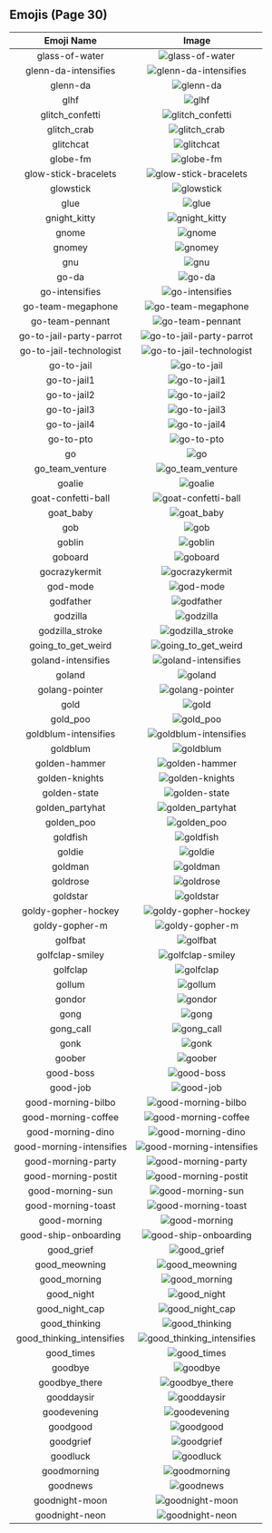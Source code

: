 
  ## Emojis (Page 30)
  |Emoji Name|Image|
  | :-: | :-: |
  |glass-of-water| ![glass-of-water](/output/glass-of-water.png)|
  |glenn-da-intensifies| ![glenn-da-intensifies](/output/glenn-da-intensifies.gif)|
  |glenn-da| ![glenn-da](/output/glenn-da.png)|
  |glhf| ![glhf](/output/glhf.png)|
  |glitch_confetti| ![glitch_confetti](/output/glitch_confetti.gif)|
  |glitch_crab| ![glitch_crab](/output/glitch_crab.png)|
  |glitchcat| ![glitchcat](/output/glitchcat.gif)|
  |globe-fm| ![globe-fm](/output/globe-fm.png)|
  |glow-stick-bracelets| ![glow-stick-bracelets](/output/glow-stick-bracelets.jpg)|
  |glowstick| ![glowstick](/output/glowstick.png)|
  |glue| ![glue](/output/glue.jpg)|
  |gnight_kitty| ![gnight_kitty](/output/gnight_kitty.png)|
  |gnome| ![gnome](/output/gnome.png)|
  |gnomey| ![gnomey](/output/gnomey.png)|
  |gnu| ![gnu](/output/gnu.png)|
  |go-da| ![go-da](/output/go-da.png)|
  |go-intensifies| ![go-intensifies](/output/go-intensifies.gif)|
  |go-team-megaphone| ![go-team-megaphone](/output/go-team-megaphone.png)|
  |go-team-pennant| ![go-team-pennant](/output/go-team-pennant.png)|
  |go-to-jail-party-parrot| ![go-to-jail-party-parrot](/output/go-to-jail-party-parrot.gif)|
  |go-to-jail-technologist| ![go-to-jail-technologist](/output/go-to-jail-technologist.png)|
  |go-to-jail| ![go-to-jail](/output/go-to-jail.jpg)|
  |go-to-jail1| ![go-to-jail1](/output/go-to-jail1.png)|
  |go-to-jail2| ![go-to-jail2](/output/go-to-jail2.png)|
  |go-to-jail3| ![go-to-jail3](/output/go-to-jail3.png)|
  |go-to-jail4| ![go-to-jail4](/output/go-to-jail4.png)|
  |go-to-pto| ![go-to-pto](/output/go-to-pto.png)|
  |go| ![go](/output/go.png)|
  |go_team_venture| ![go_team_venture](/output/go_team_venture.gif)|
  |goalie| ![goalie](/output/goalie.png)|
  |goat-confetti-ball| ![goat-confetti-ball](/output/goat-confetti-ball.png)|
  |goat_baby| ![goat_baby](/output/goat_baby.gif)|
  |gob| ![gob](/output/gob.jpg)|
  |goblin| ![goblin](/output/goblin.jpg)|
  |goboard| ![goboard](/output/goboard.png)|
  |gocrazykermit| ![gocrazykermit](/output/gocrazykermit.gif)|
  |god-mode| ![god-mode](/output/god-mode.png)|
  |godfather| ![godfather](/output/godfather.png)|
  |godzilla| ![godzilla](/output/godzilla.jpg)|
  |godzilla_stroke| ![godzilla_stroke](/output/godzilla_stroke.png)|
  |going_to_get_weird| ![going_to_get_weird](/output/going_to_get_weird.jpg)|
  |goland-intensifies| ![goland-intensifies](/output/goland-intensifies.gif)|
  |goland| ![goland](/output/goland.png)|
  |golang-pointer| ![golang-pointer](/output/golang-pointer.png)|
  |gold| ![gold](/output/gold.jpg)|
  |gold_poo| ![gold_poo](/output/gold_poo.png)|
  |goldblum-intensifies| ![goldblum-intensifies](/output/goldblum-intensifies.gif)|
  |goldblum| ![goldblum](/output/goldblum.png)|
  |golden-hammer| ![golden-hammer](/output/golden-hammer.png)|
  |golden-knights| ![golden-knights](/output/golden-knights.png)|
  |golden-state| ![golden-state](/output/golden-state.png)|
  |golden_partyhat| ![golden_partyhat](/output/golden_partyhat.png)|
  |golden_poo| ![golden_poo](/output/golden_poo.png)|
  |goldfish| ![goldfish](/output/goldfish.jpg)|
  |goldie| ![goldie](/output/goldie.png)|
  |goldman| ![goldman](/output/goldman.png)|
  |goldrose| ![goldrose](/output/goldrose.png)|
  |goldstar| ![goldstar](/output/goldstar.png)|
  |goldy-gopher-hockey| ![goldy-gopher-hockey](/output/goldy-gopher-hockey.png)|
  |goldy-gopher-m| ![goldy-gopher-m](/output/goldy-gopher-m.png)|
  |golfbat| ![golfbat](/output/golfbat.png)|
  |golfclap-smiley| ![golfclap-smiley](/output/golfclap-smiley.gif)|
  |golfclap| ![golfclap](/output/golfclap.gif)|
  |gollum| ![gollum](/output/gollum.png)|
  |gondor| ![gondor](/output/gondor.png)|
  |gong| ![gong](/output/gong.png)|
  |gong_call| ![gong_call](/output/gong_call.png)|
  |gonk| ![gonk](/output/gonk.gif)|
  |goober| ![goober](/output/goober.png)|
  |good-boss| ![good-boss](/output/good-boss.png)|
  |good-job| ![good-job](/output/good-job.gif)|
  |good-morning-bilbo| ![good-morning-bilbo](/output/good-morning-bilbo.gif)|
  |good-morning-coffee| ![good-morning-coffee](/output/good-morning-coffee.gif)|
  |good-morning-dino| ![good-morning-dino](/output/good-morning-dino.gif)|
  |good-morning-intensifies| ![good-morning-intensifies](/output/good-morning-intensifies.gif)|
  |good-morning-party| ![good-morning-party](/output/good-morning-party.gif)|
  |good-morning-postit| ![good-morning-postit](/output/good-morning-postit.png)|
  |good-morning-sun| ![good-morning-sun](/output/good-morning-sun.png)|
  |good-morning-toast| ![good-morning-toast](/output/good-morning-toast.gif)|
  |good-morning| ![good-morning](/output/good-morning.png)|
  |good-ship-onboarding| ![good-ship-onboarding](/output/good-ship-onboarding.png)|
  |good_grief| ![good_grief](/output/good_grief.png)|
  |good_meowning| ![good_meowning](/output/good_meowning.png)|
  |good_morning| ![good_morning](/output/good_morning.gif)|
  |good_night| ![good_night](/output/good_night.jpg)|
  |good_night_cap| ![good_night_cap](/output/good_night_cap.png)|
  |good_thinking| ![good_thinking](/output/good_thinking.png)|
  |good_thinking_intensifies| ![good_thinking_intensifies](/output/good_thinking_intensifies.gif)|
  |good_times| ![good_times](/output/good_times.png)|
  |goodbye| ![goodbye](/output/goodbye.gif)|
  |goodbye_there| ![goodbye_there](/output/goodbye_there.gif)|
  |gooddaysir| ![gooddaysir](/output/gooddaysir.gif)|
  |goodevening| ![goodevening](/output/goodevening.png)|
  |goodgood| ![goodgood](/output/goodgood.png)|
  |goodgrief| ![goodgrief](/output/goodgrief.png)|
  |goodluck| ![goodluck](/output/goodluck.png)|
  |goodmorning| ![goodmorning](/output/goodmorning.png)|
  |goodnews| ![goodnews](/output/goodnews.png)|
  |goodnight-moon| ![goodnight-moon](/output/goodnight-moon.png)|
  |goodnight-neon| ![goodnight-neon](/output/goodnight-neon.png)|
  